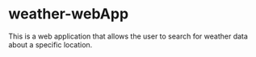 # weather-webApp
This is a web application that allows the user to search for weather data about a specific location.
